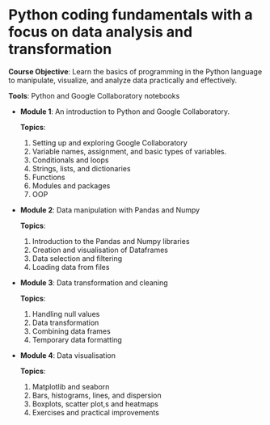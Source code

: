 # Python coding fundamentals with a focus on data analysis and transformation

**Course Objective**: Learn the basics of programming in the Python language to manipulate, visualize, and analyze data practically and effectively.

**Tools**: Python and Google Collaboratory notebooks

* **Module 1**: An introduction to Python and Google Collaboratory.

  **Topics**:
  1. Setting up and exploring Google Collaboratory 
  2. Variable names, assignment, and basic types of variables.
  3. Conditionals and loops
  4. Strings, lists, and dictionaries
  5. Functions
  6. Modules and packages
  7. OOP
 
* **Module 2**: Data manipulation with Pandas and Numpy

  **Topics**:
   1. Introduction to the Pandas and Numpy libraries
   2. Creation and visualisation of Dataframes
   3. Data selection and filtering
   4. Loading data from files

* **Module 3**: Data transformation and cleaning

  **Topics**:
  1. Handling null values
  2. Data transformation
  3. Combining data frames
  4. Temporary data formatting

* **Module 4**: Data visualisation

  **Topics**:
  1. Matplotlib and seaborn
  2. Bars, histograms, lines, and dispersion
  3. Boxplots, scatter plot,s and heatmaps
  4. Exercises and practical improvements
